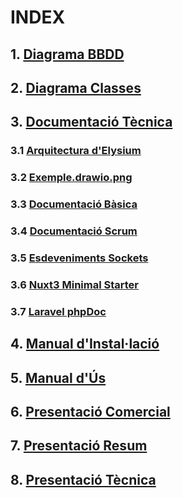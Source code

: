 # INDEX

##  1.      [Diagrama BBDD](/doc/Diagrama%20BBDD/Diagrama%20de%20BBDD.drawio.png)
##  2.      [Diagrama Classes](/doc/Diagrama%20Classes/Diagrama%20de%20Classes.png)
##  3.      [Documentació Tècnica](/doc/Documentació%20Tècnica/)
### 3.1     [Arquitectura d'Elysium](/doc/Documentació%20Tècnica/Arquitectura%20de%20Elysium/Arquitectura%20de%20Elysium.drawio.png)
### 3.2  [Exemple.drawio.png](/doc/Documentació%20Tècnica/Arquitectura%20de%20Elysium/Exemple.drawio.png)
### 3.3    [Documentació Bàsica](/doc/Documentació%20Tècnica/Documentació%20Bàsica/README.md)
### 3.4    [Documentació Scrum](/doc/Documentació%20Tècnica/Documentació%20Scrum/README.md)
### 3.5     [Esdeveniments Sockets](/doc/Documentació%20Tècnica/Esdeveniments%20Sockets/sockets-esdeveniments.drawio.png)
### 3.6     [Nuxt3 Minimal Starter](/doc/Documentació%20Tècnica/Nuxt3%20Minimal%20Starter/README.md)
### 3.7     [Laravel phpDoc](/doc/Documentació%20Tècnica/Laravel%20phpDoc/)
##  4.      [Manual d'Instal·lació](/doc/Manual%20d'instal·lació/README.md)
##  5.      [Manual d'Ús](/doc/Manual%20d'Ús/README.md)
##  6.      [Presentació Comercial](/doc/Presentació%20Comercial%202024%20DAW%20.pdf)
##  7.      [Presentació Resum](/doc/resum_2324_elysium.pdf)
##  8.      [Presentació Tècnica](/doc/Presentacio%20Tecnica.pdf)